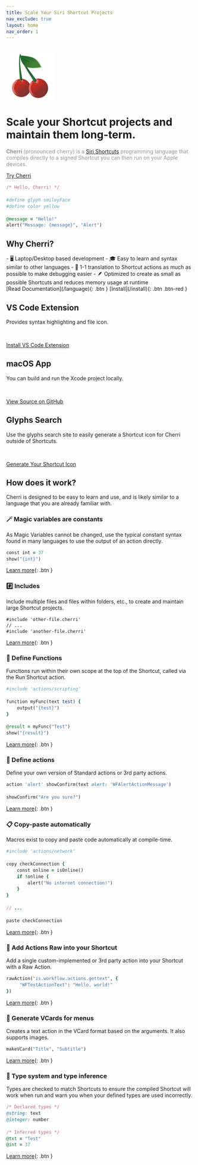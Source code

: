 ```yaml
---
title: Scale Your Siri Shortcut Projects
nav_exclude: true
layout: home
nav_order: 1
---
```


<div class="hero">
    <br/>
    <img src="/assets/cherri_icon.png" width="128" height="128" alt="Cherri Hero Image"/>
    <h1>Scale your Shortcut projects and maintain them long-term.</h1>
    <p style="color: #959396"><strong>Cherri</strong> (pronounced cherry) is a <a href="https://apps.apple.com/us/app/shortcuts/id1462947752" ref="noreferrer noopener" target="_blank">Siri Shortcuts</a> programming language that compiles directly to a signed Shortcut you can then run on your Apple devices.</p>
    <span class="fs-6">
    <a href="https://playground.cherrilang.org" target="_blank" class="btn btn-red btn-outline hero-button">Try Cherri</a>
    </span>
</div>

```ruby
/* Hello, Cherri! */

#define glyph smileyFace
#define color yellow

@message = "Hello!"
alert("Message: {message}", "Alert")
```

## Why Cherri?

<div class="box" markdown="1">
- 🖥️ Laptop/Desktop based development
- 🎓 Easy to learn and syntax similar to other languages
- 🐞 1-1 translation to Shortcut actions as much as possible to make debugging easier
- 🪶 Optimized to create as small as possible Shortcuts and reduces memory usage at runtime

<br/>

<span class="fs-5">
[Read Documentation](/language){: .btn }
[Install](/install){: .btn .btn-red }
</span>
</div>

<div class="box" markdown="1">
    
## VS Code Extension
Provides syntax highlighting and file icon.

<br/>

<a href="https://marketplace.visualstudio.com/items?itemName=electrikmilk.cherri-vscode-extension" target="_blank" class="btn btn-red">Install VS Code Extension</a>

</div>

<div class="box" markdown="1">

## macOS App

You can build and run the Xcode project locally.

<br/>

<a href="https://github.com/electrikmilk/cherri-macos-app" target="_blank" class="btn btn-red">View Source on GitHub</a>

</div>

<div class="box" markdown="1">

## Glyphs Search

Use the glyphs search site to easily generate a Shortcut icon for Cherri outside of Shortcuts.

<br/>

<a href="https://glyphs.cherrilang.org" target="_blank" class="btn btn-red">Generate Your Shortcut Icon</a>

</div>

## How does it work?

Cherri is designed to be easy to learn and use, and is likely similar to a language that you are already familiar with.

### 🪄 Magic variables are constants

As Magic Variables cannot be changed, use the typical constant syntax found in many languages to use the output of an action directly.

```ruby
const int = 37
show("{int}")
```

[Learn more](language/variables-constants-globals#constants){: .btn }

### #️⃣ Includes

Include multiple files and files within folders, etc., to create and maintain large Shortcut projects.

```
#include 'other-file.cherri'
// ...
#include 'another-file.cherri'
```

[Learn more](language/includes){: .btn }

### 🔄 Define Functions

Functions run within their own scope at the top of the Shortcut, called via the Run Shortcut action.

```ruby
#include 'actions/scripting'

function myFunc(text test) {
    output("{test}")
}

@result = myFunc("Test")
show("{result}")
```

[Learn more](language/functions){: .btn }

### 🔧 Define actions

Define your own version of Standard actions or 3rd party actions.

```ruby
action 'alert' showConfirm(text alert: 'WFAlertActionMessage')

showConfirm("Are you sure?")
```

[Learn more](language/action-definitions){: .btn }

### 📋 Copy-paste automatically

Macros exist to copy and paste code automatically at compile-time.

```ruby
#include 'actions/network'

copy checkConnection {
    const online = isOnline()
    if !online {
        alert("No internet connection!")
    }
}

// ...

paste checkConnection
```

[Learn more](language/copy-paste){: .btn }

### 🥩 Add Actions Raw into your Shortcut

Add a single custom-implemented or 3rd party action into your Shortcut with a Raw Action.

```ruby
rawAction("is.workflow.actions.gettext", {
     "WFTextActionText": "Hello, world!"
})
```

[Learn more](language/raw-actions){: .btn }

### 📇 Generate VCards for menus

Creates a text action in the VCard format based on the arguments. It also supports images.

```ruby
makeVCard("Title", "Subtitle")
```

[Learn more](language/vcards){: .btn }

### 🔢 Type system and type inference

Types are checked to match Shortcuts to ensure the compiled Shortcut will work when run and warn you when your defined types are used incorrectly.

```ruby
/* Declared types */
@string: text
@integer: number

/* Inferred types */
@txt = "Test"
@int = 37
```

[Learn more](language/types){: .btn }
